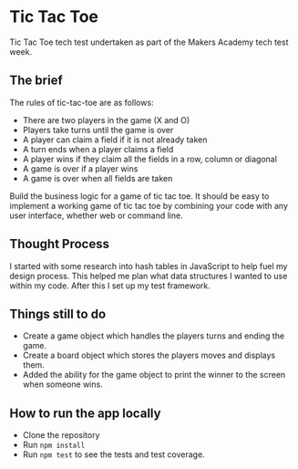 # Tic Tac Toe

Tic Tac Toe tech test undertaken as part of the Makers Academy tech test week.

## The brief

The rules of tic-tac-toe are as follows:

* There are two players in the game (X and O)
* Players take turns until the game is over
* A player can claim a field if it is not already taken
* A turn ends when a player claims a field
* A player wins if they claim all the fields in a row, column or diagonal
* A game is over if a player wins
* A game is over when all fields are taken

Build the business logic for a game of tic tac toe. It should be easy to implement a working game of tic tac toe by combining your code with any user interface, whether web or command line.

## Thought Process

I started with some research into hash tables in JavaScript to help fuel my design process. This helped me plan what data structures I wanted to use within my code. After this I set up my test framework.

## Things still to do

* Create a game object which handles the players turns and ending the game.
* Create a board object which stores the players moves and displays them.
* Added the ability for the game object to print the winner to the screen when someone wins.

## How to run the app locally

* Clone the repository
* Run `npm install`
* Run `npm test` to see the tests and test coverage.
